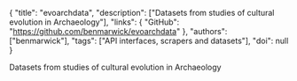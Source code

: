 {
  "title": "evoarchdata",
  "description": ["Datasets from studies of cultural evolution in Archaeology"],
  "links": {
    "GitHub": "https://github.com/benmarwick/evoarchdata"
  },
  "authors": ["benmarwick"],
  "tags": ["API interfaces, scrapers and datasets"],
  "doi": null
}

<!-- Generated by csv2md.R – do not edit by hand -->

Datasets from studies of cultural evolution in Archaeology